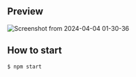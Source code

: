 ## Preview

![Screenshot from 2024-04-04 01-30-36](https://github.com/seohyun-kim/conferences_api/assets/61939286/c5e7cc50-dfd5-488a-b89e-392a3ad3e840)


## How to start
```
$ npm start
```
